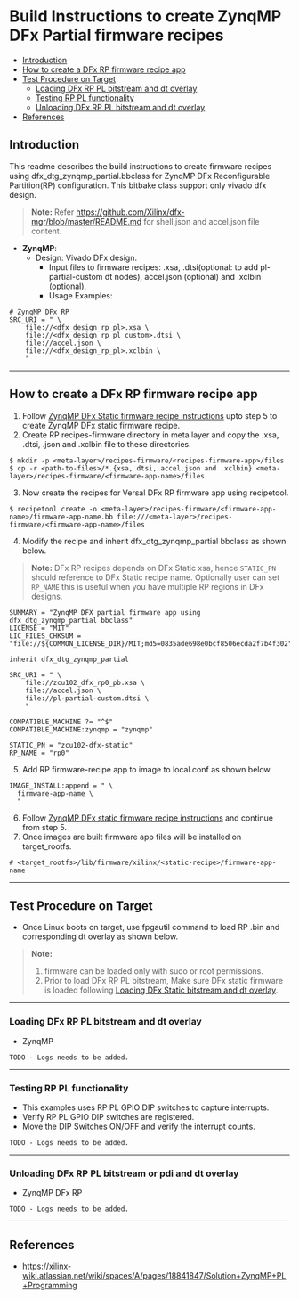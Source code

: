 # Build Instructions to create ZynqMP DFx Partial firmware recipes

* [Introduction](#introduction)
* [How to create a DFx RP firmware recipe app](#how-to-create-a-dfx-rp-firmware-recipe-app)
* [Test Procedure on Target](#test-procedure-on-target)
  * [Loading DFx RP PL bitstream and dt overlay](#loading-dfx-rp-pl-bitstream-and-dt-overlay)
  * [Testing RP PL functionality](#testing-rp-pl-functionality)
  * [Unloading DFx RP PL bitstream and dt overlay](#unloading-dfx-rp-pl-bitstream-and-dt-overlay)
* [References](#references)

## Introduction
This readme describes the build instructions to create firmware recipes using
dfx_dtg_zynqmp_partial.bbclass for ZynqMP DFx Reconfigurable Partition(RP)
configuration. This bitbake class support only vivado dfx design.

> **Note:** Refer https://github.com/Xilinx/dfx-mgr/blob/master/README.md for
> shell.json and accel.json file content.

* **ZynqMP**:
  * Design: Vivado DFx design.
    * Input files to firmware recipes: .xsa, .dtsi(optional: to add pl-partial-custom
      dt nodes), accel.json (optional) and .xclbin (optional).
    * Usage Examples:
```
# ZynqMP DFx RP
SRC_URI = " \
    file://<dfx_design_rp_pl>.xsa \
    file://<dfx_design_rp_pl_custom>.dtsi \
    file://accel.json \
    file://<dfx_design_rp_pl>.xclbin \
    "
```
---

## How to create a DFx RP firmware recipe app

1. Follow [ZynqMP DFx Static firmware recipe instructions](README.dfx.dtg.zynqmp.static.md)
   upto step 5 to create ZynqMP DFx static firmware recipe.
2. Create RP recipes-firmware directory in meta layer and copy the .xsa, .dtsi,
   .json and .xclbin file to these directories.
```
$ mkdir -p <meta-layer>/recipes-firmware/<recipes-firmware-app>/files
$ cp -r <path-to-files>/*.{xsa, dtsi, accel.json and .xclbin} <meta-layer>/recipes-firmware/<firmware-app-name>/files
```
3. Now create the recipes for Versal DFx RP firmware app using recipetool.
```
$ recipetool create -o <meta-layer>/recipes-firmware/<firmware-app-name>/firmware-app-name.bb file:///<meta-layer>/recipes-firmware/<firmware-app-name>/files
```
4. Modify the recipe and inherit dfx_dtg_zynqmp_partial bbclass as shown below.
> **Note:** DFx RP recipes depends on DFx Static xsa, hence `STATIC_PN` should
> reference to DFx Static recipe name. Optionally user can set `RP_NAME` this is
> useful when you have multiple RP regions in DFx designs.

```
SUMMARY = "ZynqMP DFX partial firmware app using dfx_dtg_zynqmp_partial bbclass"
LICENSE = "MIT"
LIC_FILES_CHKSUM = "file://${COMMON_LICENSE_DIR}/MIT;md5=0835ade698e0bcf8506ecda2f7b4f302"

inherit dfx_dtg_zynqmp_partial

SRC_URI = " \
    file://zcu102_dfx_rp0_pb.xsa \
    file://accel.json \
    file://pl-partial-custom.dtsi \
    "

COMPATIBLE_MACHINE ?= "^$"
COMPATIBLE_MACHINE:zynqmp = "zynqmp"

STATIC_PN = "zcu102-dfx-static"
RP_NAME = "rp0"
```
5. Add RP firmware-recipe app to image to local.conf as shown below.
```
IMAGE_INSTALL:append = " \
  firmware-app-name \
  "
```
6. Follow [ZynqMP DFx static firmware recipe instructions](README.dfx.dtg.zynqmp.static.md) and continue from step 5.
7. Once images are built firmware app files will be installed on target_rootfs.
```
# <target_rootfs>/lib/firmware/xilinx/<static-recipe>/firmware-app-name
```
---

## Test Procedure on Target
* Once Linux boots on target, use fpgautil command to load RP .bin and corresponding
  dt overlay as shown below.
> **Note:**
> 1. firmware can be loaded only with sudo or root permissions.
> 2. Prior to load DFx RP PL bitstream, Make sure DFx static firmware is
>    loaded following [Loading DFx Static bitstream and dt overlay](README.dfx.dtg.zynqmp.static.md).
---

### Loading DFx RP PL bitstream and dt overlay
* ZynqMP
```
TODO - Logs needs to be added.
```
---

### Testing RP PL functionality

* This examples uses RP PL GPIO DIP switches to capture interrupts.
* Verify RP PL GPIO DIP switches are registered.
* Move the DIP Switches ON/OFF and verify the interrupt counts.
```
TODO - Logs needs to be added.
```
---

### Unloading DFx RP PL bitstream or pdi and dt overlay
* ZynqMP DFx RP
```
TODO - Logs needs to be added.
```
---

## References
* https://xilinx-wiki.atlassian.net/wiki/spaces/A/pages/18841847/Solution+ZynqMP+PL+Programming
